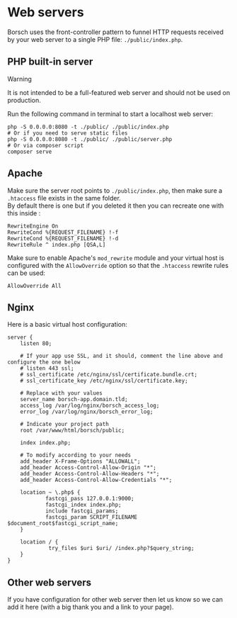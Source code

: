 # Web servers

Borsch uses the front-controller pattern to funnel HTTP requests received by your web server to a single PHP file:
`./public/index.php`.

## PHP built-in server

> [!WARNING]
> It is not intended to be a full-featured web server and should not be used on production.

Run the following command in terminal to start a localhost web server:

```shell
php -S 0.0.0.0:8080 -t ./public/ ./public/index.php
# Or if you need to serve static files
php -S 0.0.0.0:8080 -t ./public/ ./public/server.php
# Or via composer script
composer serve
```

## Apache

Make sure the server root points to `./public/index.php`, then make sure a `.htaccess` file exists in the same folder.  
By default there is one but if you deleted it then you can recreate one with this inside :

```apacheconf
RewriteEngine On
RewriteCond %{REQUEST_FILENAME} !-f
RewriteCond %{REQUEST_FILENAME} !-d
RewriteRule ^ index.php [QSA,L]
```

Make sure to enable Apache's `mod_rewrite` module and your virtual host is configured with the `AllowOverride` option so
that the `.htaccess` rewrite rules can be used:

```apacheconf
AllowOverride All
```

## Nginx

Here is a basic virtual host configuration:

```nginx
server {
    listen 80;

    # If your app use SSL, and it should, comment the line above and configure the one below
    # listen 443 ssl;
    # ssl_certificate /etc/nginx/ssl/certificate.bundle.crt;
    # ssl_certificate_key /etc/nginx/ssl/certificate.key;

    # Replace with your values
    server_name borsch-app.domain.tld;
    access_log /var/log/nginx/borsch_access_log;
    error_log /var/log/nginx/borsch_error_log;

    # Indicate your project path
    root /var/www/html/borsch/public;

    index index.php;

    # To modify according to your needs
    add_header X-Frame-Options "ALLOWALL";
    add_header Access-Control-Allow-Origin "*";
    add_header Access-Control-Allow-Headers "*";
    add_header Access-Control-Allow-Credentials "*";

    location ~ \.php$ {
            fastcgi_pass 127.0.0.1:9000;
            fastcgi_index index.php;
            include fastcgi_params;
            fastcgi_param SCRIPT_FILENAME $document_root$fastcgi_script_name;
    }

    location / {
             try_files $uri $uri/ /index.php?$query_string;
    }
}
```

## Other web servers

If you have configuration for other web server then let us know so we can add it here (with a big thank you and a link
to your page).
